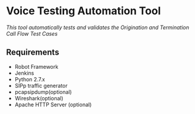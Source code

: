 # Voice Testing Automation Tool

*This tool automatically tests and validates the Origination and Termination Call Flow Test Cases*


## Requirements
* Robot Framework
* Jenkins
* Python 2.7.x
* SIPp traffic generator
* pcapsipdump(optional)
* Wireshark(optional)
* Apache HTTP Server (optional)




